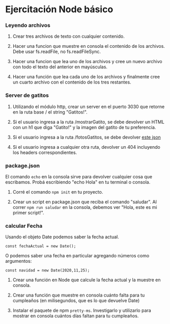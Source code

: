 # Ejercitación Node básico

### Leyendo archivos

1. Crear tres archivos de texto con cualquier contenido. 

2. Hacer una funcion que muestre en consola el contenido de los archivos. Debe usar fs.readFile, no fs.readFileSync. 

3. Hacer una funcion que lea uno de los archivos y cree un nuevo archivo con todo el texto del anterior en mayúsculas. 

4. Hacer una función que lea cada uno de los archivos y finalmente cree un cuarto archivo con el contenido de los tres restantes. 


### Server de gatitos

1. Utilizando el módulo http, crear un server en el puerto 3030 que retorne en la ruta base / el string "Gatitos!". 

2. Si el usuario ingresa a la ruta /mostrarGatito, se debe devolver un HTML con un h1 que diga "Gatito!" y la imagen del gatito de tu preferencia. 

3. Si el usuario ingresa a la ruta /fotosGatitos, se debe devolver [este json](https://gist.github.com/seanmtracey/567847581e86a4f4365b#file-cats-json)

4. Si el usuario ingresa a cualquier otra ruta, devolver un 404 incluyendo los headers correspondientes. 


### package.json

El comando `echo` en la consola sirve para devolver cualquier cosa que escribamos. Probá escribiendo "echo Hola" en tu terminal o consola. 

1. Corré el comando `npm init` en tu proyecto. 

2. Crear un script en package.json que reciba el comando "saludar". Al correr `npm run saludar` en la consola, debemos ver "Hola, este es mi primer script!".


### calcular Fecha

Usando el objeto Date podemos saber la fecha actual. 

`const fechaActual = new Date();`

O podemos saber una fecha en particular agregando números como argumentos:

`const navidad = new Date(2020,11,25);`

1. Crear una función en Node que calcule la fecha actual y la muestre en consola.

2. Crear una función que muestre en consola cuánto falta para tu cumpleaños (en milisegundos, que es lo que devuelve Date)

3. Instalar el paquete de npm `pretty-ms`. Investigarlo y utilizarlo para mostrar en consola cuántos días faltan para tu cumpleaños. 
